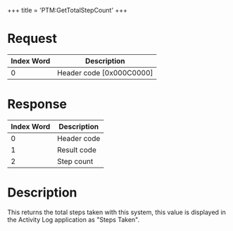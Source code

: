 +++
title = 'PTM:GetTotalStepCount'
+++

# Request

| Index Word | Description                |
|------------|----------------------------|
| 0          | Header code \[0x000C0000\] |

# Response

| Index Word | Description |
|------------|-------------|
| 0          | Header code |
| 1          | Result code |
| 2          | Step count  |

# Description

This returns the total steps taken with this system, this value is
displayed in the Activity Log application as "Steps Taken".
